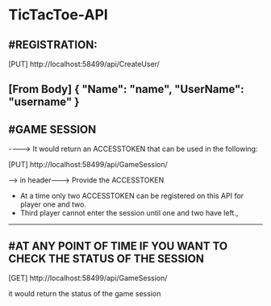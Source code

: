 # TicTacToe-API

#REGISTRATION:
----------------------------------------------------
[PUT] http://localhost:58499/api/CreateUser/

[From Body]
{
	"Name": "name",
	"UserName": "username"
}
-----------------------------------------------------


#GAME SESSION
-----------------------------------------------------
----> It would return an ACCESSTOKEN that can be used in the following:


[PUT] http://localhost:58499/api/GameSession/

--> in header---> Provide the ACCESSTOKEN 

- At a time only two ACCESSTOKEN can be registered on this API for player one and two.
- Third player cannot enter the session until one and two have left.,
------------------------------------------------------


#AT ANY POINT OF TIME IF YOU WANT TO CHECK THE STATUS OF THE SESSION
---------------------------------------------------------------------
[GET] http://localhost:58499/api/GameSession/

it would return the status of the game session



